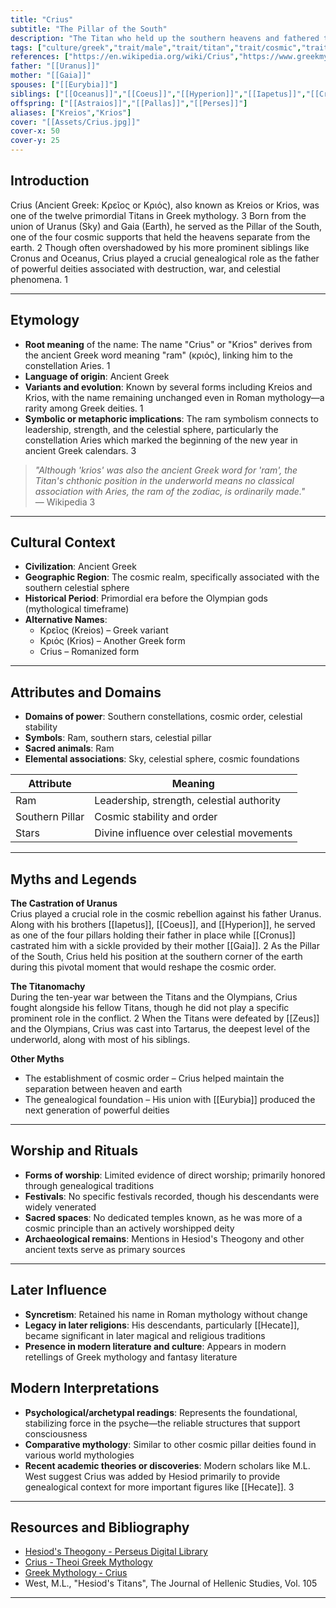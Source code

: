 ```yaml
---
title: "Crius"
subtitle: "The Pillar of the South"
description: "The Titan who held up the southern heavens and fathered the gods of destruction and celestial forces"
tags: ["culture/greek","trait/male","trait/titan","trait/cosmic","trait/stability","domain/constellations","domain/south","family/primordial","role/pillar"]
references: ["https://en.wikipedia.org/wiki/Crius","https://www.greekmythology.com/Titans/Crius/crius.html","https://olympioi.com/greek-gods/crius","https://www.theoi.com/Titan/TitanKrios.html"]
father: "[[Uranus]]"
mother: "[[Gaia]]"
spouses: ["[[Eurybia]]"]
siblings: ["[[Oceanus]]","[[Coeus]]","[[Hyperion]]","[[Iapetus]]","[[Cronus]]","[[Theia]]","[[Rhea]]","[[Themis]]","[[Mnemosyne]]","[[Phoebe]]","[[Tethys]]"]
offspring: ["[[Astraios]]","[[Pallas]]","[[Perses]]"]
aliases: ["Kreios","Krios"]
cover: "[[Assets/Crius.jpg]]"
cover-x: 50
cover-y: 25
---
```

## Introduction

Crius (Ancient Greek: Κρεῖος or Κριός), also known as Kreios or Krios, was one of the twelve primordial Titans in Greek mythology. <mcreference link="https://en.wikipedia.org/wiki/Crius" index="3">3</mcreference> Born from the union of Uranus (Sky) and Gaia (Earth), he served as the Pillar of the South, one of the four cosmic supports that held the heavens separate from the earth. <mcreference link="https://www.greekmythology.com/Titans/Crius/crius.html" index="2">2</mcreference> Though often overshadowed by his more prominent siblings like Cronus and Oceanus, Crius played a crucial genealogical role as the father of powerful deities associated with destruction, war, and celestial phenomena. <mcreference link="https://olympioi.com/greek-gods/crius" index="1">1</mcreference>

---

## Etymology

- **Root meaning** of the name: The name "Crius" or "Krios" derives from the ancient Greek word meaning "ram" (κριός), linking him to the constellation Aries. <mcreference link="https://olympioi.com/greek-gods/crius" index="1">1</mcreference>
- **Language of origin**: Ancient Greek
- **Variants and evolution**: Known by several forms including Kreios and Krios, with the name remaining unchanged even in Roman mythology—a rarity among Greek deities. <mcreference link="https://olympioi.com/greek-gods/crius" index="1">1</mcreference>
- **Symbolic or metaphoric implications**: The ram symbolism connects to leadership, strength, and the celestial sphere, particularly the constellation Aries which marked the beginning of the new year in ancient Greek calendars. <mcreference link="https://en.wikipedia.org/wiki/Crius" index="3">3</mcreference>

> _"Although 'krios' was also the ancient Greek word for 'ram', the Titan's chthonic position in the underworld means no classical association with Aries, the ram of the zodiac, is ordinarily made."_  
> — Wikipedia <mcreference link="https://en.wikipedia.org/wiki/Crius" index="3">3</mcreference>

---

## Cultural Context

- **Civilization**: Ancient Greek
- **Geographic Region**: The cosmic realm, specifically associated with the southern celestial sphere
- **Historical Period**: Primordial era before the Olympian gods (mythological timeframe)
- **Alternative Names**:
  - Κρεῖος (Kreios) – Greek variant
  - Κριός (Krios) – Another Greek form
  - Crius – Romanized form

---

## Attributes and Domains

- **Domains of power**: Southern constellations, cosmic order, celestial stability
- **Symbols**: Ram, southern stars, celestial pillar
- **Sacred animals**: Ram
- **Elemental associations**: Sky, celestial sphere, cosmic foundations

| Attribute | Meaning |
|-----------|----------|
| Ram | Leadership, strength, celestial authority |
| Southern Pillar | Cosmic stability and order |
| Stars | Divine influence over celestial movements |

---

## Myths and Legends

**The Castration of Uranus**  
Crius played a crucial role in the cosmic rebellion against his father Uranus. Along with his brothers [[Iapetus]], [[Coeus]], and [[Hyperion]], he served as one of the four pillars holding their father in place while [[Cronus]] castrated him with a sickle provided by their mother [[Gaia]]. <mcreference link="https://www.greekmythology.com/Titans/Crius/crius.html" index="2">2</mcreference> As the Pillar of the South, Crius held his position at the southern corner of the earth during this pivotal moment that would reshape the cosmic order.

**The Titanomachy**  
During the ten-year war between the Titans and the Olympians, Crius fought alongside his fellow Titans, though he did not play a specific prominent role in the conflict. <mcreference link="https://www.greekmythology.com/Titans/Crius/crius.html" index="2">2</mcreference> When the Titans were defeated by [[Zeus]] and the Olympians, Crius was cast into Tartarus, the deepest level of the underworld, along with most of his siblings.

**Other Myths**  
- The establishment of cosmic order – Crius helped maintain the separation between heaven and earth
- The genealogical foundation – His union with [[Eurybia]] produced the next generation of powerful deities

---

## Worship and Rituals

- **Forms of worship**: Limited evidence of direct worship; primarily honored through genealogical traditions
- **Festivals**: No specific festivals recorded, though his descendants were widely venerated
- **Sacred spaces**: No dedicated temples known, as he was more of a cosmic principle than an actively worshipped deity
- **Archaeological remains**: Mentions in Hesiod's Theogony and other ancient texts serve as primary sources

---

## Later Influence

- **Syncretism**: Retained his name in Roman mythology without change
- **Legacy in later religions**: His descendants, particularly [[Hecate]], became significant in later magical and religious traditions
- **Presence in modern literature and culture**: Appears in modern retellings of Greek mythology and fantasy literature

## Modern Interpretations

- **Psychological/archetypal readings**: Represents the foundational, stabilizing force in the psyche—the reliable structures that support consciousness
- **Comparative mythology**: Similar to other cosmic pillar deities found in various world mythologies
- **Recent academic theories or discoveries**: Modern scholars like M.L. West suggest Crius was added by Hesiod primarily to provide genealogical context for more important figures like [[Hecate]]. <mcreference link="https://en.wikipedia.org/wiki/Crius" index="3">3</mcreference>

---

## Resources and Bibliography

- [Hesiod's Theogony - Perseus Digital Library](http://www.perseus.tufts.edu/hopper/text?doc=Perseus%3Atext%3A1999.01.0130)
- [Crius - Theoi Greek Mythology](https://www.theoi.com/Titan/TitanKrios.html)
- [Greek Mythology - Crius](https://www.greekmythology.com/Titans/Crius/crius.html)
- West, M.L., "Hesiod's Titans", The Journal of Hellenic Studies, Vol. 105

---
